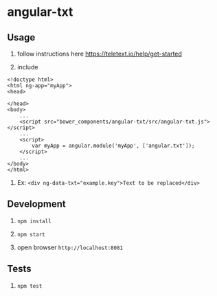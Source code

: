 # angular-txt

## Usage

1. follow instructions here https://teletext.io/help/get-started

1. include 

```
<!doctype html>
<html ng-app="myApp">
<head>

</head>
<body>
    ...
    <script src="bower_components/angular-txt/src/angular-txt.js"></script>
    ...
    <script>
        var myApp = angular.module('myApp', ['angular.txt']);
    </script>
    ...
</body>
</html>
```

1. Ex: `<div ng-data-txt="example.key">Text to be replaced</div>`

## Development

1. `npm install`

1. `npm start` 

1. open browser `http://localhost:8081`

## Tests

1. `npm test`
